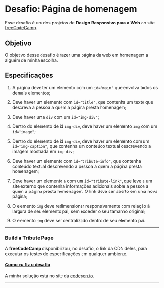 # Desafio: Página de homenagem

Esse desafio é um dos projetos de **Design Responsivo para a Web** do site [freeCodeCamp](https://www.freecodecamp.org/learn).

## Objetivo

O objetivo desse desafio é fazer uma página da web em homenagem a alguém de minha escolha.

## Especificações

 1. A página deve ter um elemento com um ```id="main"``` que envolva todos os demais elementos;
 
 2. Deve haver um elemento com ```id="title"```, que contenha um texto que descreva a pessoa a quem a página presta homenagem;

 3. Deve haver uma ```div``` com um ```id="img-div"```;

 4. Dentro do elemento de id ```img-div```, deve haver um elemento ```img``` com um ```id="image"```;

 5. Dentro do elemento de id ```img-div```, deve haver um elemento com um ```id="img-caption"```, que contenha um conteúdo textual descrevendo a imagem mostrada em ```img-div```;

 6. Deve haver um elemento com ```id="tribute-info"```, que contenha conteúdo textual descrevendo a pessoa a quem a página presta homenagem;

 7. Deve haver um elemento ```a``` com um ```id="tribute-link"```, que leve a um site externo que contenha informações adicionais sobre a pessoa a quem a página presta homenagem. O link deve ser aberto em uma nova página;

 8. O elemento ```img``` deve redimensionar responsivamente com relação à largura de seu elemento pai, sem exceder o seu tamanho original;

 9. O elemento ```img``` deve ser centralizado dentro de seu elemento pai.

---

### [Build a Tribute Page](https://www.freecodecamp.org/learn/responsive-web-design/responsive-web-design-projects/build-a-tribute-page)

A **freeCodeCamp** disponibilizou, no desafio, o link da CDN deles, para executar os testes de especificações em qualquer ambiente.

#### [Como eu fiz o desafio](https://codepen.io/mateus_silva/full/LYLxbYZ)

A minha solução está no site da [codepen.io](https://codepen.io/mateus_silva/full/LYLxbYZ).

---